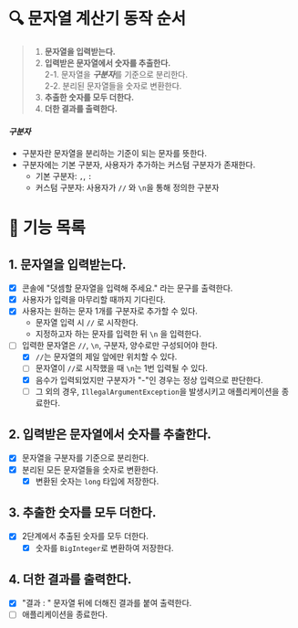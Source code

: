 # 🔍 문자열 계산기 동작 순서

> 1. **문자열을 입력받는다.**
> 2. **입력받은 문자열에서 숫자를 추출한다.**  
     2-1. 문자열을 ***구분자***를 기준으로 분리한다.  
     2-2. 분리된 문자열들을 숫자로 변환한다.
> 3. **추출한 숫자를 모두 더한다.**
> 4. **더한 결과를 출력한다.**

#### ***구분자***

- 구분자란 문자열을 분리하는 기준이 되는 문자를 뜻한다.
- 구분자에는 기본 구분자, 사용자가 추가하는 커스텀 구분자가 존재한다.
    - 기본 구분자: `,`, `:`
    - 커스텀 구분자: 사용자가 `//` 와 `\n`을 통해 정의한 구분자

# 🚀 기능 목록

## 1. 문자열을 입력받는다.

- [X] 콘솔에 "덧셈할 문자열을 입력해 주세요." 라는 문구를 출력한다.
- [X] 사용자가 입력을 마무리할 때까지 기다린다.
- [X] 사용자는 원하는 문자 1개를 구분자로 추가할 수 있다.
    - 문자열 입력 시 `//` 로 시작한다.
    - 지정하고자 하는 문자를 입력한 뒤 `\n` 을 입력한다.
- [ ] 입력한 문자열은 `//`, `\n`, 구분자, 양수로만 구성되어야 한다.
    - [X] `//`는 문자열의 제일 앞에만 위치할 수 있다.
    - [ ] 문자열이 `//`로 시작했을 때 `\n`는 1번 입력될 수 있다.
    - [X] 음수가 입력되었지만 구분자가 "-"인 경우는 정상 입력으로 판단한다.
    - [ ] 그 외의 경우, `IllegalArgumentException`을 발생시키고 애플리케이션을 종료한다.

## 2. 입력받은 문자열에서 숫자를 추출한다.

- [X] 문자열을 구분자를 기준으로 분리한다.
- [X] 분리된 모든 문자열들을 숫자로 변환한다.
    - [X] 변환된 숫자는 `long` 타입에 저장한다.

## 3. 추출한 숫자를 모두 더한다.

- [X] 2단계에서 추출된 숫자를 모두 더한다.
    - [X] 숫자를 `BigInteger`로 변환하여 저장한다.

## 4. 더한 결과를 출력한다.

- [X] "결과 : " 문자열 뒤에 더해진 결과를 붙여 출력한다.
- [ ] 애플리케이션을 종료한다.
